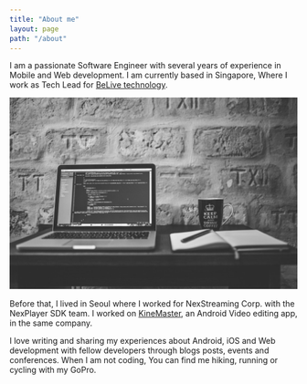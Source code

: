 ```yaml
---
title: "About me"
layout: page
path: "/about"
---
```


I am a passionate Software Engineer with several years of experience in Mobile and Web development. I am currently based in Singapore, Where I work as Tech Lead for [BeLive technology](http://www.tech.belive.sg/). 

![Code](./2.jpg)

Before that, I lived in Seoul where I worked for NexStreaming Corp. with the NexPlayer SDK team. I worked on [KineMaster](https://www.kinemaster.com), an Android Video editing app, in the same company. 


I love writing and sharing my experiences about Android, iOS and Web development with fellow developers through blogs posts, events and conferences. When I am not coding, You can find me hiking, running or cycling with my GoPro.